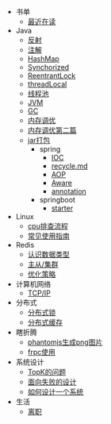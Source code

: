 - 书单
  - [最近在读](books/read.md) 
- Java
  - [反射](Java/基本/反射.md)
  - [注解](Java/基本/注解.md)
  - [HashMap](Java/基本/HashMap.md)
  - [Synchorized](Java/基本/Synchorized.md)  
  - [ReentrantLock](Java/基本/ReentrantLock.md)
  - [threadLocal](Java/基本/threadLocal.md)
  - [线程池](Java/基本/线程池.md)
  - [JVM](Java/基本/JVM.md)
  - [GC](Java/基本/GC.md)
  - [内存调优](Java/基本/内存调优.md)
  - [内存调优第二篇](Java/基本/内存调优第二篇.md)
  - [jar打包](Java/基本/package.md)
    - spring
        -  [IOC](Java/spring/IOC.md)
        -  [recycle.md](Java/spring/recycle.md)
        -  [AOP](Java/spring/Aop.md)
        -  [Aware](Java/spring/Aware.md)
        -  [annotation](Java/spring/annotation.md)  
    - springboot
      -  [starter](Java/springboot/starter.md)
- Linux
  - [cpu排查流程](Llinux/cpuError.md)
  - [常见使用指南](Llinux/guide.md)
- Redis
  - [认识数据类型](redis/初识.md)
  - [主从/集群](redis/架构.md)
  - [优化策略](redis/优化方向.md)
- 计算机网络
  - [TCP/IP](network/base.md)
- 分布式
  - [分布式锁](分布式/分布式锁.md) 
  - [分布式缓存](分布式/分布式缓存.md) 
- 瞎折腾
  - [phantomjs生成png图片](瞎折腾/phantomjs生成png图片.md)
  - [frpc使用](瞎折腾/frpc.md)
- 系统设计
  - [TopK的问题](系统设计/TopK.md)
  - [面向失败的设计](系统设计/面向失败的设计.md)
  - [如何设计一个系统](系统设计/如何设计一个系统.md)  
- 生活
  - [离职](生活/运气与实力.md)  